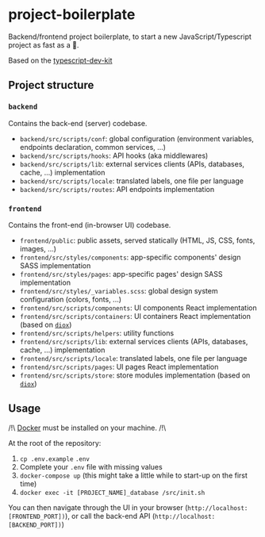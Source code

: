 # project-boilerplate

Backend/frontend project boilerplate, to start a new JavaScript/Typescript project as fast as a 🚀.

Based on the [typescript-dev-kit](https://github.com/openizr/typescript-dev-kit)


## Project structure

### `backend`

Contains the back-end (server) codebase.

- `backend/src/scripts/conf`: global configuration (environment variables, endpoints declaration, common services, ...)
- `backend/src/scripts/hooks`: API hooks (aka middlewares)
- `backend/src/scripts/lib`: external services clients (APIs, databases, cache, ...) implementation
- `backend/src/scripts/locale`: translated labels, one file per language
- `backend/src/scripts/routes`: API endpoints implementation

### `frontend`

Contains the front-end (in-browser UI) codebase.

- `frontend/public`: public assets, served statically (HTML, JS, CSS, fonts, images, ...)
- `frontend/src/styles/components`: app-specific components' design SASS implementation
- `frontend/src/styles/pages`: app-specific pages' design SASS implementation
- `frontend/src/styles/_variables.scss`: global design system configuration (colors, fonts, ...)
- `frontend/src/scripts/components`: UI components React implementation
- `frontend/src/scripts/containers`: UI containers React implementation (based on [`diox`](https://github.com/openizr/diox))
- `frontend/src/scripts/helpers`: utility functions
- `frontend/src/scripts/lib`: external services clients (APIs, databases, cache, ...) implementation
- `frontend/src/scripts/locale`: translated labels, one file per language
- `frontend/src/scripts/pages`: UI pages React implementation
- `frontend/src/scripts/store`: store modules implementation (based on [`diox`](https://github.com/openizr/diox))


## Usage

/!\ [Docker](https://www.docker.com/) must be installed on your machine. /!\

At the root of the repository:

1. `cp .env.example` `.env`
2. Complete your `.env` file with missing values
3. `docker-compose up` (this might take a little while to start-up on the first time)
4. `docker exec -it [PROJECT_NAME]_database /src/init.sh`

You can then navigate through the UI in your browser (`http://localhost:[FRONTEND_PORT])`), or
call the back-end API (`http://localhost:[BACKEND_PORT])`)
